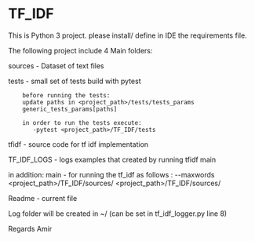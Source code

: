 # TF_IDF
This is Python 3 project.
please install/ define in IDE the requirements file.

The following project include 4 Main folders:

sources - Dataset of text files

tests - small set of tests build with pytest
        
        before running the tests: 
        update paths in <project_path>/tests/tests_params
        generic_tests_params[paths]
        
        in order to run the tests execute:
           -pytest <project_path>/TF_IDF/tests
        
tfidf - source code for tf idf implementation 

TF_IDF_LOGS - logs examples that created by running tfidf main 
 
in addition:
main - for running the tf_idf as follows :
    --max­words <int> <project_path>/TF_IDF/sources/  <project_path>/TF_IDF/sources/

Readme - current file 


Log folder will be created in ~/ (can be set in tf_idf_logger.py line 8)

Regards
Amir

